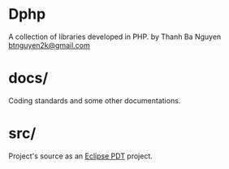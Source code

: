 Dphp
====

A collection of libraries developed in PHP.
by Thanh Ba Nguyen <btnguyen2k@gmail.com>

# docs/ #
Coding standards and some other documentations.

# src/ #
Project's source as an [Eclipse PDT](http://projects.eclipse.org/projects/tools.pdt) project.